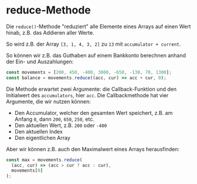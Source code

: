 # reduce-Methode

Die `reduce()`-Methode "reduziert" alle Elemente eines Arrays auf einen Wert hinab, z.B. das Addieren aller Werte.

So wird z.B. der Array `[3, 1, 4, 3, 2]` zu `13` mit `accumulator + current`.

So können wir z.B. das Guthaben auf einem Bankkonto berechnen anhand der Ein- und Auszahlungen:

````Javascript
const movements = [200, 450, -400, 3000, -650, -130, 70, 1300];
const balance = movements.reduce((acc, cur) => acc + cur, 0);
````

Die Methode erwartet zwei Argumente: die Callback-Funktion und den Initialwert des `accumulators`, hier `acc`. Die Callbackmethode hat vier 
Argumente, die wir nutzen können:

- Den Accumulator, welcher den gesamten Wert speichert, z.B. am Anfang `0`, dann `200`, `650`, `250`, etc.
- Den aktuellen Wert, z.B. `200` oder `-400`
- Den aktuellen Index
- Den eigentlichen Array

Aber wir können z.B. auch den Maximalwert eines Arrays herausfinden:

````Javascript
const max = movements.reduce(
  (acc, cur) => (acc > cur ? acc : cur),
  movements[0]
);
````